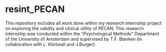 # resint_PECAN
This repository includes all work done within my research internship project on exploring the validity and clinical utility of PECAN. This research internship was conducted within the "Psychological Methods" Department of the University of Amsterdam and supervised by T.F. Blanken (in collaboration with L. Klintwall and J.Burger).
